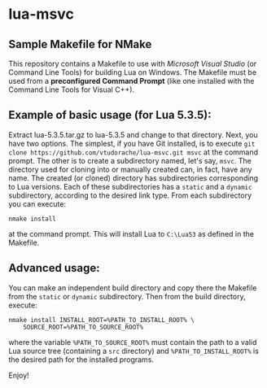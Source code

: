 # lua-msvc

## Sample Makefile for NMake

This repository contains a Makefile to use with _Microsoft Visual Studio_ (or 
Command Line Tools) for building Lua on Windows. The Makefile must be used 
from a __preconfigured Command Prompt__ (like one installed with the Command 
Line Tools for Visual C++).

## Example of basic usage (for Lua 5.3.5):

Extract lua-5.3.5.tar.gz to lua-5.3.5 and change to that directory. Next, 
you have two options. The simplest, if you have Git installed, is to execute 
`git clone https://github.com/vtudorache/lua-msvc.git msvc` at the command 
prompt. The other is to create a subdirectory named, let's say, `msvc`. 
The directory used for cloning into or manually created can, in fact, have any 
name. The created (or cloned) directory has subdirectories corresponding to Lua 
versions. Each of these subdirectories has a `static` and a `dynamic` 
subdirectory, according to the desired link type. From each subdirectory you 
can execute:

`nmake install`

at the command prompt. This will install Lua to `C:\Lua53` as defined in the 
Makefile.

## Advanced usage:

You can make an independent build directory and copy there the Makefile from 
the `static` or `dynamic` subdirectory. Then from the build directory, execute:

```
nmake install INSTALL_ROOT=%PATH_TO_INSTALL_ROOT% \
    SOURCE_ROOT=%PATH_TO_SOURCE_ROOT%
```

where the variable `%PATH_TO_SOURCE_ROOT%` must contain the path to a valid Lua 
source tree (containing a `src` directory) and `%PATH_TO_INSTALL_ROOT%` is the 
desired path for the installed programs.

Enjoy!
